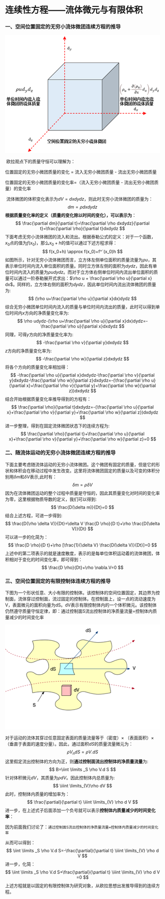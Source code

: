 # 连续性方程——流体微元与有限体积

### 一、空间位置固定的无穷小流体微团连续方程的推导

<p align="center">
    <img src="./images/weituan1.png">
</p>


 欧拉观点下的质量守恒可以理解为：

位置固定的无穷小微团质量的变化 =  流入无穷小微团质量 - 流出无穷小微团质量

位置固定的无穷小微团质量的变化率=（流入无穷小微团质量 - 流出无穷小微团质量）的变化率

 流体微团的体积变化表示为$dV=dxdydz$，则此时无穷小流体微团的质量为：
$$
dm=\rho dxdydz
$$
  **根据质量变化率的定义（质量的变化除以时间的变化），可以表示为**：
$$
\frac{\partial dm}{\partial t}=\frac{\partial \rho dxdydz}{\partial t}=\frac{\partial \rho}{\partial t}dxdydz
$$
下面考虑无穷小流体微团的流入和流出。根据泰勒公式的定义：对于一个函数，$x_0$点的值为$f(x_0)$，那么$x_0+h$的值可以通过下述方程求得：
$$
f(x_0+h) \approx f(x_0)+f^`(x_0)h
$$
如图所示，针对无穷小流体微团而言，立方体左侧单位面积的质量流量为$\rho u$，其表示单位时间内流入单位面积的质量。同时立方体左侧的面积为$dydz$，因此有单位时间内流入的质量为$\rho u dy dz$。而对于立方体右侧单位时间内流出单位面积的质量可以通过一阶泰勒展开式求出：$\rho u + \frac{\partial \rho u}{\partial x} dx$。同样的，立方体右侧的面积为$dydz$，因此单位时间内流出流体微团的质量为:
$$
(\rho u+\frac{\partial \rho u}{\partial x}dx)dydz
$$
综合无穷小微团单位时间内流入的质量与单位时间内流出的质量，此时可以得到单位时间内$x$方向的净质量变化率为:
$$
\rho udydz-(\rho u+\frac{\partial \rho u}{\partial x}dx)dydz=-\frac{\partial \rho u}{\partial x}dxdydz
$$
同理，可得$y$方向的净质量变化率为:
$$
-\frac{\partial \rho v}{\partial y}dxdydz
$$
$z$方向的净质量变化率为:
$$
-\frac{\partial \rho w}{\partial z}dxdydz
$$
将各个方向的质量变化率相加得：
$$
-\frac{\partial \rho u}{\partial x}dxdydz-\frac{\partial \rho v}{\partial y}dxdydz-\frac{\partial \rho w}{\partial z}dxdydz=-(\frac{\partial \rho u}{\partial x}+\frac{\partial \rho v}{\partial y}+\frac{\partial \rho w}{\partial z})dxdydz
$$
结合开始根据质量变化率推导得到的方程有：
$$
\frac{\partial \rho}{\partial t}dxdydz=-(\frac{\partial \rho u}{\partial x}+\frac{\partial \rho v}{\partial y}+\frac{\partial \rho w}{\partial z})dxdydz
$$
进一步整理，得到在固定流体微团状态下的连续方程为:
$$
\frac{\partial \rho}{\partial t}+\frac{\partial \rho u}{\partial x}+\frac{\partial \rho v}{\partial y}+\frac{\partial \rho w}{\partial z}=0
$$


### 二、随流体运动的无穷小流体微团连续方程的推导

下面主要考虑随流体运动的无穷小流体微团。这个微团有固定的质量，但是它的形状和体积会在移动过程中发生改变。这里将流体微团固定的质量以及可变的体积分别用$\delta m$和$\delta V$表示,此时有：
$$
\delta m=\rho \delta V
$$
因为在流体微团运动的整个过程中质量是守恒的，因此其质量变化对时间的变化率为零，这里根据物质导数的定义，我们可以得到:
$$
\frac{D(\delta m)}{Dt}=0
$$
结合上述方程，可进一步得到:
$$
\frac{D(\rho \delta V)}{Dt}=\delta V \frac{D \rho}{D t}+\rho \frac{D(\delta V)}{Dt}
$$
可以进一步的化简为：
$$
\frac{D \rho}{D t}+\rho [\frac{1}{\delta V} \frac{D(\delta V)}{Dt}]=0
$$
上述中的第二项表示的就是速度散度，表示的是每单位体积运动着的流体微团，体积相对于变化的时间变化率，即可得到：
$$
\frac{D \rho}{Dt}+\rho \nabla.V=0
$$

### 三、空间位置固定的有限控制体连续方程的推导

下图为一个形状任意、大小有限的控制体。该控制体的空间位置固定，其边界为控制面，流体穿过控制面，流过固定的控制体。在控制面上，设一点的流动速度为V，表面微元的面积向量为dS。dV表示有限控制体内的一个体积微元。该控制体仍然遵守质量守恒定律，即：通过控制面S流出控制体的净质量流量=控制体内质量减少的时间变化率

<p align="center">
  <img src="./images/controlVolume.png" />
</p>


对于运动的流体其穿过任意固定表面的质量流量等于（密度）$\times$ （表面面积）$\times$（垂直于表面的速度分量）。因此，通过面积$dS$的质量流量微元为：
$$
\rho V_n dS=\rho V.dS
$$
这里假定流出控制体的方向为正，则**通过控制面流出控制体的净质量流量**为:
$$
B=\iint \limits _S \rho V.d S
$$
针对体积微元$dV$，其质量为$\rho dV$。因此控制体内总质量为:
$$
\iiint \limits_{V}\rho dV
$$
此时，控制体内质量的增加率为：
$$
\frac{\partial}{\partial t} \iiint \limits_{V} \rho d V
$$
进一步，在上述式子后面添加一个负号就可以表示**控制体内质量减少的时间变化率**：

因为前面我们讨论了：`通过控制面S流出控制体的净质量流量=控制体内质量减少的时间变化率`

从而可以得到：
$$
\iint \limits _S \rho V.d S=-\frac{\partial}{\partial t} \iiint \limits_{V} \rho d V
$$
进一步，化简：
$$
\iint \limits _S \rho V.d S+\frac{\partial}{\partial t} \iiint \limits_{V} \rho d V =0
$$
上述方程就是以固定的有限控制体为研究对象，从欧拉思想出发推导得到的连续方程。

